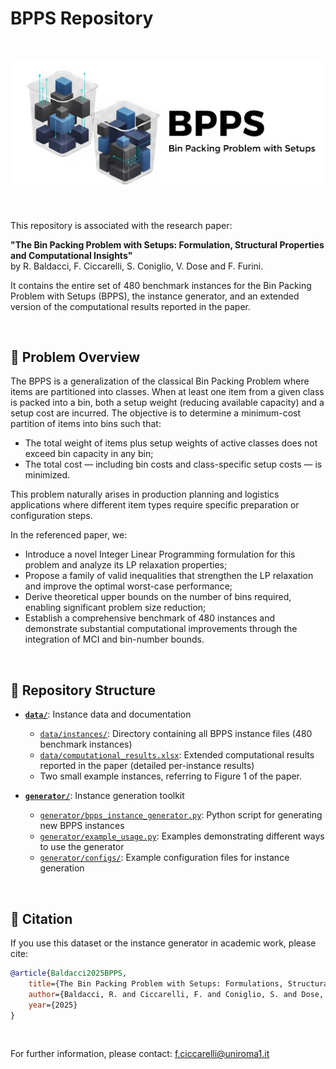 
# BPPS Repository

<br>

<p align="center">
  <img src="BPPS_logo.png" alt="BPPS logo" width="600"/>
</p>

<br>


This repository is associated with the research paper:

**"The Bin Packing Problem with Setups: Formulation, Structural Properties and Computational Insights"**  
by R. Baldacci, F. Ciccarelli, S. Coniglio, V. Dose and F. Furini.

It contains the entire set of 480 benchmark instances for the Bin Packing Problem with Setups (BPPS), the instance generator, and an extended version of the computational results reported in the paper.

<br>

## 🎯 Problem Overview

The BPPS is a generalization of the classical Bin Packing Problem where items are partitioned into classes. When at least one item from a given class is packed into a bin, both a setup weight (reducing available capacity) and a setup cost are incurred. The objective is to determine a minimum-cost partition of items into bins such that:

- The total weight of items plus setup weights of active classes does not exceed bin capacity in any bin;
- The total cost — including bin costs and class-specific setup costs — is minimized.

This problem naturally arises in production planning and logistics applications where different item types require specific preparation or configuration steps.

In the referenced paper, we:

- Introduce a novel Integer Linear Programming formulation for this problem and analyze its LP relaxation properties;
- Propose a family of valid inequalities that strengthen the LP relaxation and improve the optimal worst-case performance;
- Derive theoretical upper bounds on the number of bins required, enabling significant problem size reduction;
- Establish a comprehensive benchmark of 480 instances and demonstrate substantial computational improvements through the integration of MCI and bin-number bounds.

<br>

## 📁 Repository Structure

- **[`data/`](data/)**: Instance data and documentation
  - [`data/instances/`](data/instances/): Directory containing all BPPS instance files (480 benchmark instances)
  - [`data/computational_results.xlsx`](data/computational_results.xlsx): Extended computational results reported in the paper (detailed per-instance results)
  - Two small example instances, referring to Figure 1 of the paper.
  
- **[`generator/`](generator/)**: Instance generation toolkit
  - [`generator/bpps_instance_generator.py`](generator/bpps_instance_generator.py): Python script for generating new BPPS instances
  - [`generator/example_usage.py`](generator/example_usage.py): Examples demonstrating different ways to use the generator
  - [`generator/configs/`](generator/configs/): Example configuration files for instance generation
    

<br>


## 📖 Citation

If you use this dataset or the instance generator in academic work, please cite:

```bibtex
@article{Baldacci2025BPPS,
    title={The Bin Packing Problem with Setups: Formulations, Structural Properties, and Computational Insights},
    author={Baldacci, R. and Ciccarelli, F. and Coniglio, S. and Dose, V. and Furini, F.},
    year={2025}
}
```

<br>

For further information, please contact: <f.ciccarelli@uniroma1.it>
